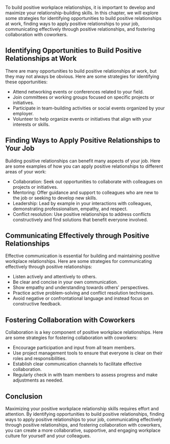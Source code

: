 
To build positive workplace relationships, it is important to develop and maximize your relationship-building skills. In this chapter, we will explore some strategies for identifying opportunities to build positive relationships at work, finding ways to apply positive relationships to your job, communicating effectively through positive relationships, and fostering collaboration with coworkers.

Identifying Opportunities to Build Positive Relationships at Work
-----------------------------------------------------------------

There are many opportunities to build positive relationships at work, but they may not always be obvious. Here are some strategies for identifying these opportunities:

* Attend networking events or conferences related to your field.
* Join committees or working groups focused on specific projects or initiatives.
* Participate in team-building activities or social events organized by your employer.
* Volunteer to help organize events or initiatives that align with your interests or skills.

Finding Ways to Apply Positive Relationships to Your Job
--------------------------------------------------------

Building positive relationships can benefit many aspects of your job. Here are some examples of how you can apply positive relationships to different areas of your work:

* Collaboration: Seek out opportunities to collaborate with colleagues on projects or initiatives.
* Mentoring: Offer guidance and support to colleagues who are new to the job or seeking to develop new skills.
* Leadership: Lead by example in your interactions with colleagues, demonstrating professionalism, empathy, and respect.
* Conflict resolution: Use positive relationships to address conflicts constructively and find solutions that benefit everyone involved.

Communicating Effectively through Positive Relationships
--------------------------------------------------------

Effective communication is essential for building and maintaining positive workplace relationships. Here are some strategies for communicating effectively through positive relationships:

* Listen actively and attentively to others.
* Be clear and concise in your own communication.
* Show empathy and understanding towards others' perspectives.
* Practice active problem-solving and conflict resolution techniques.
* Avoid negative or confrontational language and instead focus on constructive feedback.

Fostering Collaboration with Coworkers
--------------------------------------

Collaboration is a key component of positive workplace relationships. Here are some strategies for fostering collaboration with coworkers:

* Encourage participation and input from all team members.
* Use project management tools to ensure that everyone is clear on their roles and responsibilities.
* Establish clear communication channels to facilitate effective collaboration.
* Regularly check in with team members to assess progress and make adjustments as needed.

Conclusion
----------

Maximizing your positive workplace relationship skills requires effort and attention. By identifying opportunities to build positive relationships, finding ways to apply positive relationships to your job, communicating effectively through positive relationships, and fostering collaboration with coworkers, you can create a more collaborative, supportive, and engaging workplace culture for yourself and your colleagues.
